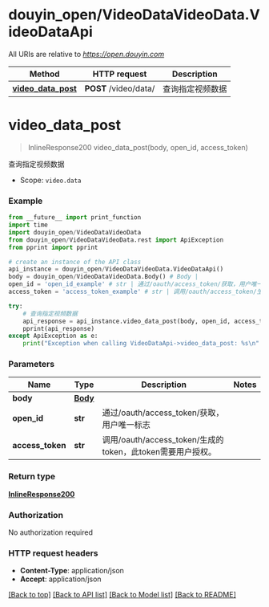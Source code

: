 # douyin_open/VideoDataVideoData.VideoDataApi

All URIs are relative to *https://open.douyin.com*

Method | HTTP request | Description
------------- | ------------- | -------------
[**video_data_post**](VideoDataApi.md#video_data_post) | **POST** /video/data/ | 查询指定视频数据

# **video_data_post**
> InlineResponse200 video_data_post(body, open_id, access_token)

查询指定视频数据

* Scope: `video.data` 

### Example
```python
from __future__ import print_function
import time
import douyin_open/VideoDataVideoData
from douyin_open/VideoDataVideoData.rest import ApiException
from pprint import pprint

# create an instance of the API class
api_instance = douyin_open/VideoDataVideoData.VideoDataApi()
body = douyin_open/VideoDataVideoData.Body() # Body | 
open_id = 'open_id_example' # str | 通过/oauth/access_token/获取，用户唯一标志
access_token = 'access_token_example' # str | 调用/oauth/access_token/生成的token，此token需要用户授权。

try:
    # 查询指定视频数据
    api_response = api_instance.video_data_post(body, open_id, access_token)
    pprint(api_response)
except ApiException as e:
    print("Exception when calling VideoDataApi->video_data_post: %s\n" % e)
```

### Parameters

Name | Type | Description  | Notes
------------- | ------------- | ------------- | -------------
 **body** | [**Body**](Body.md)|  | 
 **open_id** | **str**| 通过/oauth/access_token/获取，用户唯一标志 | 
 **access_token** | **str**| 调用/oauth/access_token/生成的token，此token需要用户授权。 | 

### Return type

[**InlineResponse200**](InlineResponse200.md)

### Authorization

No authorization required

### HTTP request headers

 - **Content-Type**: application/json
 - **Accept**: application/json

[[Back to top]](#) [[Back to API list]](../README.md#documentation-for-api-endpoints) [[Back to Model list]](../README.md#documentation-for-models) [[Back to README]](../README.md)

